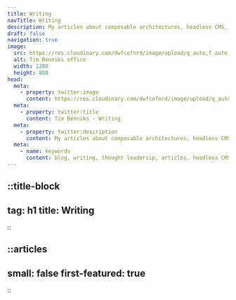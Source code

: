 ```yaml
---
title: Writing
navTitle: Writing
description: My articles about composable architectures, headless CMS, Nuxt.js and more
draft: false
navigation: true
image:
  src: https://res.cloudinary.com/dwfcofnrd/image/upload/q_auto,f_auto,w_1280/Office/2.jpg
  alt: Tim Benniks office
  width: 1280
  height: 800
head:
  meta:
    - property: twitter:image
      content: https://res.cloudinary.com/dwfcofnrd/image/upload/q_auto,f_auto,w_1280/Office/2.jpg
  meta:
    - property: twitter:title
      content: Tim Benniks - Writing
  meta:
    - property: twitter:description
      content: My articles about composable architectures, headless CMS, Nuxt.js and more.
  meta:
    - name: keywords
      content: blog, writing, thought leadersip, articles, headless CMS, DXC, DXP, MACH, Jamstack
---
```


::title-block
---
tag: h1
title: Writing
---
::

::articles
---
small: false
first-featured: true
---
::
